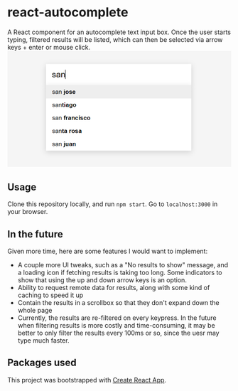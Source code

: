 # react-autocomplete
A React component for an autocomplete text input box. Once the user starts typing, filtered results will be listed, which can then be selected via arrow keys + enter or mouse click.
![Screenshot](screenshot.png)

## Usage
Clone this repository locally, and run `npm start`. Go to `localhost:3000` in your browser.

## In the future
Given more time, here are some features I would want to implement:

- A couple more UI tweaks, such as a "No results to show" message, and a loading icon if fetching results is taking too long. Some indicators to show that using the up and down arrow keys is an option.
- Ability to request remote data for results, along with some kind of caching to speed it up
- Contain the results in a scrollbox so that they don't expand down the whole page
- Currently, the results are re-filtered on every keypress. In the future when filtering results is more costly and time-consuming, it may be better to only filter the results every 100ms or so, since the uesr may type much faster.

## Packages used
This project was bootstrapped with [Create React App](https://github.com/facebookincubator/create-react-app).
